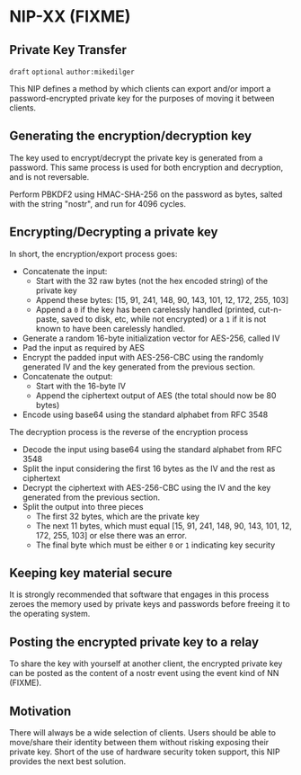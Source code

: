 
NIP-XX (FIXME)
======

Private Key Transfer
--------------------

`draft` `optional` `author:mikedilger`

This NIP defines a method by which clients can export and/or import a password-encrypted private key for the purposes of moving it between clients.

Generating the encryption/decryption key
----------------------------------------

The key used to encrypt/decrypt the private key is generated from a password.
This same process is used for both encryption and decryption, and is not reversable.

Perform PBKDF2 using HMAC-SHA-256 on the password as bytes, salted with the string "nostr", and run for 4096 cycles.

Encrypting/Decrypting a private key
-----------------------------------

In short, the encryption/export process goes:

 - Concatenate the input:
     - Start with the 32 raw bytes (not the hex encoded string) of the private key
     - Append these bytes: [15, 91, 241, 148, 90, 143, 101, 12, 172, 255, 103]
     - Append a `0` if the key has been carelessly handled (printed, cut-n-paste, saved to disk, etc, while not encrypted) or a `1` if it is not known to have been carelessly handled.
 - Generate a random 16-byte initialization vector for AES-256, called IV
 - Pad the input as required by AES
 - Encrypt the padded input with AES-256-CBC using the randomly generated IV and the key generated from the previous section.
 - Concatenate the output:
     - Start with the 16-byte IV
     - Append the ciphertext output of AES (the total should now be 80 bytes)
 - Encode using base64 using the standard alphabet from RFC 3548

The decryption process is the reverse of the encryption process

 - Decode the input using base64 using the standard alphabet from RFC 3548
 - Split the input considering the first 16 bytes as the IV and the rest as ciphertext
 - Decrypt the ciphertext with AES-256-CBC using the IV and the key generated from the previous section.
 - Split the output into three pieces
     - The first 32 bytes, which are the private key
     - The next 11 bytes, which must equal [15, 91, 241, 148, 90, 143, 101, 12, 172, 255, 103] or else there was an error.
     - The final byte which must be either `0` or `1` indicating key security

Keeping key material secure
---------------------------

It is strongly recommended that software that engages in this process zeroes the memory used by private keys and passwords before freeing it to the operating system.

Posting the encrypted private key to a relay
--------------------------------------------

To share the key with yourself at another client, the encrypted private key can be posted as the content of a nostr event using the event kind of NN (FIXME).

Motivation
----------

There will always be a wide selection of clients. Users should be able to move/share their identity between them without risking exposing their private key. Short of the use of hardware security token support, this NIP provides the next best solution.
